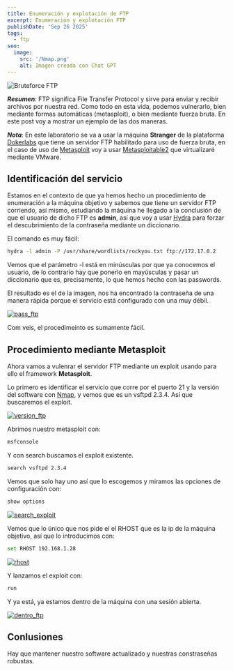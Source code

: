 ```yaml
---
title: Enumeración y explotación de FTP
excerpt: Enumeración y explotación FTP
publishDate: 'Sep 26 2025'
tags:
  - ftp
seo:
  image:
    src: '/Nmap.png'
    alt: Imagen creada con Chat GPT
---
```



![Bruteforce FTP](/bftp.png)

***Resumen***: FTP significa File Transfer Protocol y sirve para enviar y recibir archivos por nuestra red. Como todo en esta vida, podemos vulnerarlo, bien mediante formas automáticas (metasploit), o bien mediante fuerza bruta. En este post voy a mostrar un ejemplo de las dos maneras.

***Nota***: En este laboratorio se va a usar la máquina **Stranger** de la plataforma [Dokerlabs](https://dockerlabs.es/) que tiene un servidor FTP habilitado para uso de fuerza bruta, en el caso de uso de [Metasploit](https://www.metasploit.com) voy a usar [Metasploitable2](https://docs.rapid7.com/metasploit/metasploitable-2/) que virtualizaré mediante VMware.

## Identificación del servicio

Estamos en el contexto de que ya hemos hecho un procedimiento de enumeración a la máquina objetivo y sabemos que tiene un servidor FTP corriendo, así mismo, estudiando la máquina he llegado a la conclusión de que el usuario de dicho FTP es **admin**, así que voy a usar [Hydra](https://github.com/topics/hydra) para forzar el descubrimiento de la contraseña mediante un diccionario.

El comando es muy fácil:

````bash 
hydra -l admin -P /usr/share/wordlists/rockyou.txt ftp://172.17.0.2 
````
Vemos que el parámetro -l está en minúsculas por que ya conocemos el usuario, de lo contrario hay que ponerlo en mayúsculas y pasar un diccionario que es, precisamente, lo que hemos hecho con las passwords.

El resultado es el de la imagen, nos ha encontrado la contraseña de una manera rápida porque el servicio está configurado con una muy débil.

[![pass_ftp](/pass_ftp.png)](/pass_ftp.png)

Com veis, el procedimeinto es sumamente fácil.

## Procedimiento mediante Metasploit

Ahora vamos a vulenrar el servidor FTP mediante un exploit usando para ello el framework **Metasploit**.

Lo primero es identificar el servicio que corre por el puerto 21 y la versión del software con [Nmap](https://marcoscarmonagarcia.github.io/blog/post-1/), y vemos que es un vsftpd 2.3.4. Así que buscaremos el exploit.

[![version_ftp](/version_ftp.png)](/version_ftp.png)

Abrimos nuestro metasploit con:
```bash 
msfconsole
`````
Y con search buscamos el exploit existente.

```bash
search vsftpd 2.3.4
```
Vemos que solo hay uno así que lo escogemos y miramos las opciones de configuración con:
```bash
show options
````
[![search_exploit](/search_exploit.png)](/search_exploit.png)

Vemos que lo único que nos pide el el RHOST que es la ip de la máquina objetivo, así que lo introducimos con:
```bash
set RHOST 192.168.1.28
````

[![rhost](/rhost.png)](/rhost.png)

Y lanzamos el exploit con:
```bash
run
````
Y ya está, ya estamos dentro de la máquina con una sesión abierta.

[![dentro_ftp](/dentro_ftp.png)](/dentro_ftp.png)

## Conlusiones

Hay que mantener nuestro software actualizado y nuestras constraseñas robustas.


